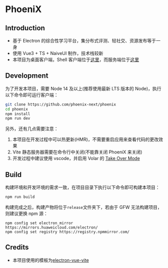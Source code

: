 # PhoeniX

## Introduction

- 基于 Electron 的综合性学习平台，集分布式评测、轻社交、资源发布等于一身
- 使用 Vue3 + TS + NaiveUI 制作，技术栈较新
- 本项目为桌面客户端，Shell 客户端位于[这里](https://github.com/phoenix-next/phoenix-shell)，而服务端位于[这里](https://github.com/phoenix-next/phoenix-server)

## Development

为了开发本项目，需要 Node 14 及以上(推荐使用最新 LTS 版本的 Node)，执行以下命令即可运行客户端：

```sh
git clone https://github.com/phoenix-next/phoenix
cd phoenix
npm install
npm run dev
```

另外，还有几点需要注意：

1. 本项目在开发过程中可以热更新(HMR)，不需要重启应用来查看代码的更改效果
2. Vite 静态服务器需要在命令行中关闭(不能靠关闭 PhoeniX 来关闭)
3. 开发过程中建议使用 vscode，并启用 Volar 的 [Take Over Mode](https://github.com/johnsoncodehk/volar/discussions/471#discussion-3561961)

## Build

构建环境和开发环境的需求一致，在项目目录下执行以下命令即可构建本项目：

```sh
npm run build
```

构建完成之后，构建产物将位于`release`文件夹下，若由于 GFW 无法构建项目，则建议更换 npm 源：

```
npm config set electron_mirror https://mirrors.huaweicloud.com/electron/
npm config set registry https://registry.npmmirror.com/
```

## Credits

- 本项目使用的模板为[electron-vue-vite](https://github.com/caoxiemeihao/electron-vue-vite)
